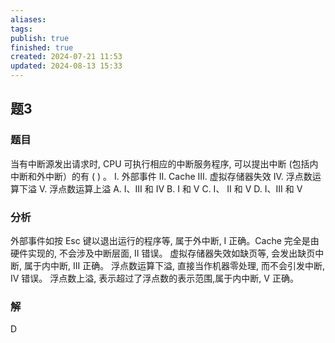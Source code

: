```yaml
---
aliases: 
tags: 
publish: true
finished: true
created: 2024-07-21 11:53
updated: 2024-08-13 15:33
---
```


## 题3
### 题目
当有中断源发出请求时, CPU 可执行相应的中断服务程序, 可以提出中断 (包括内中断和外中断）的有 ( ) 。
I. 外部事件
II. Cache
III. 虚拟存储器失效 
IV. 浮点数运算下溢
V. 浮点数运算上溢
A. I、III 和 IV 
B. I 和 V 
C. I、 II 和 V 
D. I、III 和 V
### 分析
外部事件如按 Esc 键以退出运行的程序等, 属于外中断, I 正确。Cache 完全是由硬件实现的, 不会涉及中断层面, II 错误。
虚拟存储器失效如缺页等, 会发出缺页中断, 属于内中断, III 正确。 
浮点数运算下溢, 直接当作机器零处理, 而不会引发中断, IV 错误。
浮点数上溢, 表示超过了浮点数的表示范围,属于内中断, $\mathrm{V}$ 正确。
### 解
D
